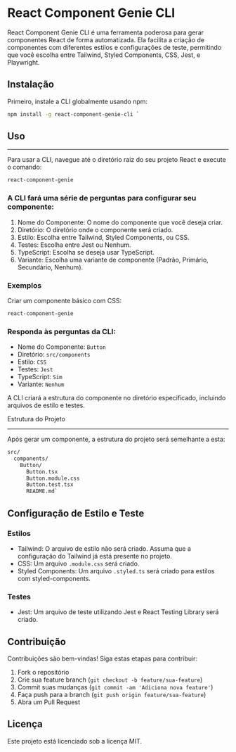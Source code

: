 # React Component Genie CLI

React Component Genie CLI é uma ferramenta poderosa para gerar componentes React de forma automatizada. Ela facilita a criação de componentes com diferentes estilos e configurações de teste, permitindo que você escolha entre Tailwind, Styled Components, CSS, Jest, e Playwright.

## Instalação

Primeiro, instale a CLI globalmente usando npm:

```sh
npm install -g react-component-genie-cli `
```

## Uso
---

Para usar a CLI, navegue até o diretório raiz do seu projeto React e execute o comando:


```sh
react-component-genie
```
### A CLI fará uma série de perguntas para configurar seu componente:

1.  Nome do Componente: O nome do componente que você deseja criar.
2.  Diretório: O diretório onde o componente será criado.
3.  Estilo: Escolha entre Tailwind, Styled Components, ou CSS.
4.  Testes: Escolha entre Jest ou Nenhum.
5.  TypeScript: Escolha se deseja usar TypeScript.
6.  Variante: Escolha uma variante de componente (Padrão, Primário, Secundário, Nenhum).

### Exemplos

Criar um componente básico com CSS:

```sh
react-component-genie
```

### Responda às perguntas da CLI:

-   Nome do Componente: `Button`
-   Diretório: `src/components`
-   Estilo: `CSS`
-   Testes: `Jest`
-   TypeScript: `Sim`
-   Variante: `Nenhum`

A CLI criará a estrutura do componente no diretório especificado, incluindo arquivos de estilo e testes.

Estrutura do Projeto

--------------------

Após gerar um componente, a estrutura do projeto será semelhante a esta:


```sh
src/
  components/
    Button/
      Button.tsx
      Button.module.css
      Button.test.tsx
      README.md`

```

Configuração de Estilo e Teste
------------------------------

### Estilos

-   Tailwind: O arquivo de estilo não será criado. Assuma que a configuração do Tailwind já está presente no projeto.
-   CSS: Um arquivo `.module.css` será criado.
-   Styled Components: Um arquivo `.styled.ts` será criado para estilos com styled-components.

### Testes

-   Jest: Um arquivo de teste utilizando Jest e React Testing Library será criado.

Contribuição
------------

Contribuições são bem-vindas! Siga estas etapas para contribuir:

1.  Fork o repositório
2.  Crie sua feature branch (`git checkout -b feature/sua-feature`)
3.  Commit suas mudanças (`git commit -am 'Adiciona nova feature'`)
4.  Faça push para a branch (`git push origin feature/sua-feature`)
5.  Abra um Pull Request

Licença
-------

Este projeto está licenciado sob a licença MIT.
